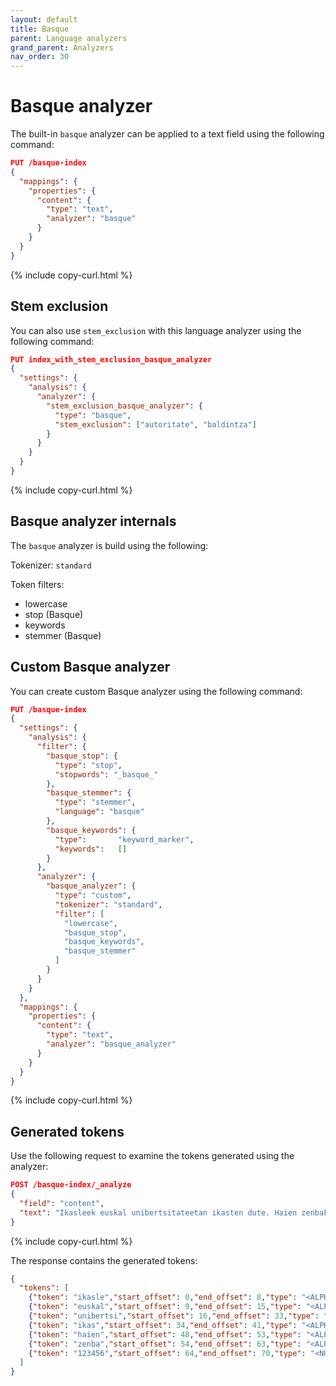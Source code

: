 ```yaml
---
layout: default
title: Basque
parent: Language analyzers
grand_parent: Analyzers
nav_order: 30
---
```


# Basque analyzer

The built-in `basque` analyzer can be applied to a text field using the following command:

```json
PUT /basque-index
{
  "mappings": {
    "properties": {
      "content": {
        "type": "text",
        "analyzer": "basque"
      }
    }
  }
}
```
{% include copy-curl.html %}

## Stem exclusion

You can also use `stem_exclusion` with this language analyzer using the following command:

```json
PUT index_with_stem_exclusion_basque_analyzer
{
  "settings": {
    "analysis": {
      "analyzer": {
        "stem_exclusion_basque_analyzer": {
          "type": "basque",
          "stem_exclusion": ["autoritate", "baldintza"]
        }
      }
    }
  }
}
```
{% include copy-curl.html %}

## Basque analyzer internals

The `basque` analyzer is build using the following:

Tokenizer: `standard`

Token filters:
- lowercase
- stop (Basque)
- keywords
- stemmer (Basque)

## Custom Basque analyzer

You can create custom Basque analyzer using the following command:

```json
PUT /basque-index
{
  "settings": {
    "analysis": {
      "filter": {
        "basque_stop": {
          "type": "stop",
          "stopwords": "_basque_"
        },
        "basque_stemmer": {
          "type": "stemmer",
          "language": "basque"
        },
        "basque_keywords": {
          "type":       "keyword_marker",
          "keywords":   [] 
        }
      },
      "analyzer": {
        "basque_analyzer": {
          "type": "custom",
          "tokenizer": "standard",
          "filter": [
            "lowercase",
            "basque_stop",
            "basque_keywords",
            "basque_stemmer"
          ]
        }
      }
    }
  },
  "mappings": {
    "properties": {
      "content": {
        "type": "text",
        "analyzer": "basque_analyzer"
      }
    }
  }
}
```
{% include copy-curl.html %}

## Generated tokens

Use the following request to examine the tokens generated using the analyzer:

```json
POST /basque-index/_analyze
{
  "field": "content",
  "text": "Ikasleek euskal unibertsitateetan ikasten dute. Haien zenbakiak 123456 dira."
}
```
{% include copy-curl.html %}

The response contains the generated tokens:

```json
{
  "tokens": [
    {"token": "ikasle","start_offset": 0,"end_offset": 8,"type": "<ALPHANUM>","position": 0},
    {"token": "euskal","start_offset": 9,"end_offset": 15,"type": "<ALPHANUM>","position": 1},
    {"token": "unibertsi","start_offset": 16,"end_offset": 33,"type": "<ALPHANUM>","position": 2},
    {"token": "ikas","start_offset": 34,"end_offset": 41,"type": "<ALPHANUM>","position": 3},
    {"token": "haien","start_offset": 48,"end_offset": 53,"type": "<ALPHANUM>","position": 5},
    {"token": "zenba","start_offset": 54,"end_offset": 63,"type": "<ALPHANUM>","position": 6},
    {"token": "123456","start_offset": 64,"end_offset": 70,"type": "<NUM>","position": 7}
  ]
}
```